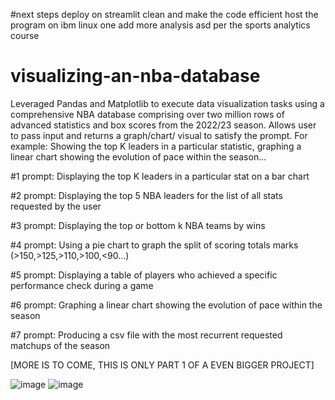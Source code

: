 #next steps
deploy on streamlit
clean and make the code efficient
host the program on ibm linux one
add more analysis asd per the sports analytics course


# visualizing-an-nba-database
Leveraged Pandas and Matplotlib to execute data visualization tasks using a comprehensive NBA database comprising over
two million rows of advanced statistics and box scores from the 2022/23 season. Allows user to pass input and returns a graph/chart/
visual to satisfy the prompt. For example: Showing the top K leaders in a particular statistic, graphing a linear chart showing
the evolution of pace within the season...

#1 prompt: Displaying the top K leaders in a particular stat on a bar chart

#2 prompt: Displaying the top 5 NBA leaders for the list of all stats requested by the user

#3 prompt: Displaying the top or bottom k NBA teams by wins

#4 prompt: Using a pie chart to graph the split of scoring totals marks (>150,>125,>110,>100,<90…)

#5 prompt: Displaying a table of players who achieved a specific performance check during a game

#6 prompt: Graphing a linear chart showing the evolution of pace within the season

#7 prompt: Producing a csv file with the most recurrent requested matchups of the season

[MORE IS TO COME, THIS IS ONLY PART 1 OF A EVEN BIGGER PROJECT]


![image](https://github.com/user-attachments/assets/6906abc8-77ec-4b29-a09a-bfa1209f8eb7)
![image](https://github.com/user-attachments/assets/a6921b51-0fff-4356-b765-422b537fc25a)





